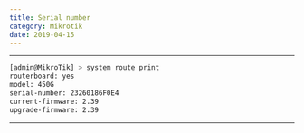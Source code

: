 ```yaml
---
title: Serial number
category: Mikrotik
date: 2019-04-15
---
```


-----

```bash
[admin@MikroTik] > system route print
routerboard: yes
model: 450G
serial-number: 23260186F0E4
current-firmware: 2.39
upgrade-firmware: 2.39
```

-----